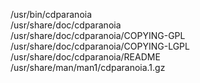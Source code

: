 /usr/bin/cdparanoia  
/usr/share/doc/cdparanoia  
/usr/share/doc/cdparanoia/COPYING-GPL  
/usr/share/doc/cdparanoia/COPYING-LGPL  
/usr/share/doc/cdparanoia/README  
/usr/share/man/man1/cdparanoia.1.gz  

